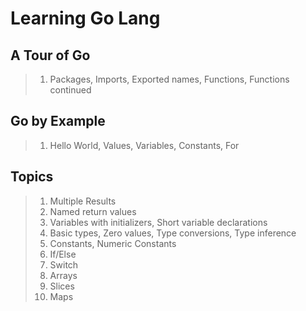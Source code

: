 # Learning Go Lang

## A Tour of Go

> 1. Packages, Imports, Exported names, Functions, Functions continued

## Go by Example

> 1. Hello World, Values, Variables, Constants, For

## Topics

> 1. Multiple Results
> 1. Named return values
> 1. Variables with initializers, Short variable declarations
> 1. Basic types, Zero values, Type conversions, Type inference
> 1. Constants, Numeric Constants
> 1. If/Else
> 1. Switch
> 1. Arrays
> 1. Slices
> 1. Maps
